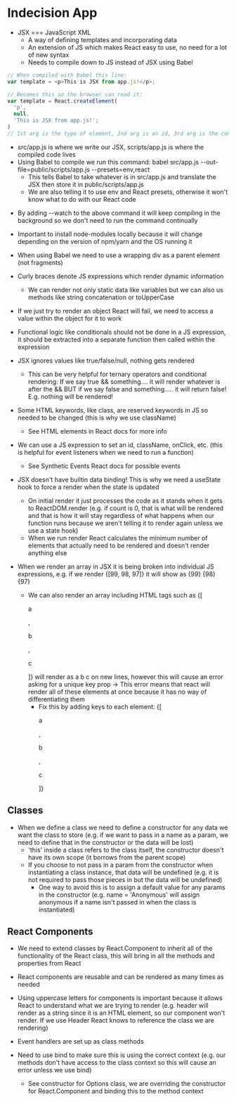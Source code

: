 # Indecision App

- JSX === JavaScript XML
  - A way of defining templates and incorporating data
  * An extension of JS which makes React easy to use, no need for a lot of new syntax
  * Needs to compile down to JS instead of JSX using Babel

```js
// When compiled with Babel this line:
var template = <p>This is JSX from app.js!</p>;

// Becomes this so the browser can read it:
var template = React.createElement(
  'p',
  null,
  'This is JSX from app.js!';
)
// 1st arg is the type of element, 2nd arg is an id, 3rd arg is the content to be rendered
```

- src/app.js is where we write our JSX, scripts/app.js is where the compiled code lives
- Using Babel to compile we run this command: babel src/app.js --out-file=public/scripts/app.js --presets=env,react
  - This tells Babel to take whatever is in src/app.js and translate the JSX then store it in public/scripts/app.js
  - We are also telling it to use env and React presets, otherwise it won't know what to do with our React code

* By adding --watch to the above command it will keep compiling in the background so we don't need to run the command continually

* Important to install node-modules locally because it will change depending on the version of npm/yarn and the OS running it

* When using Babel we need to use a wrapping div as a parent element (not fragments)

* Curly braces denote JS expressions which render dynamic information

  - We can render not only static data like variables but we can also us methods like string concatenation or toUpperCase

* If we just try to render an object React will fail, we need to access a value within the object for it to work

* Functional logic like conditionals should not be done in a JS expression, it should be extracted into a separate function then called within the expression

* JSX ignores values like true/false/null, nothing gets rendered

  - This can be very helpful for ternary operators and conditional rendering: If we say true && something.... it will render whatever is after the && BUT if we say false and something..... it will return false! E.g. nothing will be rendered!

* Some HTML keywords, like class, are reserved keywords in JS so needed to be changed (this is why we use className)

  - See HTML elements in React docs for more info

* We can use a JS expression to set an id, className, onClick, etc. (this is helpful for event listeners when we need to run a function)

  - See Synthetic Events React docs for possible events

* JSX doesn't have builtin data binding! This is why we need a useState hook to force a render when the state is updated

  - On initial render it just processes the code as it stands when it gets to ReactDOM.render (e.g. if count is 0, that is what will be rendered and that is how it will stay regardless of what happens when our function runs because we aren't telling it to render again unless we use a state hook)

  * When we run render React calculates the minimum number of elements that actually need to be rendered and doesn't render anything else

* When we render an array in JSX it is being broken into individual JS expressions, e.g. if we render {[99, 98, 97]} it will show as {99} {98} {97}
  - We can also render an array including HTML tags such as {[<p>a</p>, <p>b</p>, <p>c</p>]} will render as a b c on new lines, however this will cause an error asking for a unique key prop -> This error means that react will render all of these elements at once because it has no way of differentiating them
    - Fix this by adding keys to each element: {[<p key="1">a</p>, <p key="2">b</p>, <p key="3">c</p>]}

## Classes

- When we define a class we need to define a constructor for any data we want the class to store (e.g. if we want to pass in a name as a param, we need to define that in the constructor or the data will be lost)
  - 'this' inside a class refers to the class itself, the constructor doesn't have its own scope (it borrows from the parent scope)
  - If you choose to not pass in a param from the constructor when instantiating a class instance, that data will be undefined (e.g. it is not required to pass those pieces in but the data will be undefined)
    - One way to avoid this is to assign a default value for any params in the constructor (e.g. name = 'Anonymous' will assign anonymous if a name isn't passed in when the class is instantiated)

## React Components

- We need to extend classes by React.Component to inherit all of the functionality of the React class, this will bring in all the methods and properties from React

* React components are reusable and can be rendered as many times as needed
* Using uppercase letters for components is important because it allows React to understand what we are trying to render (e.g. header will render as a string since it is an HTML element, so our component won't render. If we use Header React knows to reference the class we are rendering)
* Event handlers are set up as class methods

* Need to use bind to make sure this is using the correct context (e.g. our methods don't have access to the class context so this will cause an error unless we use bind)
  - See constructor for Options class, we are overriding the constructor for React.Component and binding this to the method context
